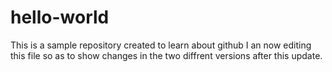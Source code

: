 # hello-world
This is a sample repository created to learn about github
I an now editing this file so as to show changes in the two diffrent versions after this update.

